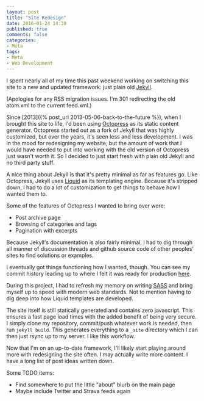 ```yaml
---
layout: post
title: "Site Redesign"
date: 2016-01-24 14:30
published: true
comments: false
categories:
- Meta
tags:
- Meta
- Web Development
---
```

I spent nearly all of my time this past weekend working on switching this site to a new and updated framework: just plain old [Jekyll](https://www.jekyllrb.com).

(Apologies for any RSS migration issues.  I'm 301 redirecting the old atom.xml to the current feed.xml.)

<!-- more -->

Since [2013]({% post_url 2013-05-06-back-to-the-future %}), when I brought this site to life, I'd been using [Octopress](http://octopress.org) as its static content generator.  Octopress started out as a fork of Jekyll that was highly customized, but over the years, it's seen less and less development.  I was in the mood for redesigning my website, but the amount of work that I would have needed to put into working with the old version of Octopress just wasn't worth it.  So I decided to just start fresh with plain old Jekyll and no third party stuff.

A nice thing about Jekyll is that it's pretty minimal as far as features go.  Like Octopress, Jekyll uses [Liquid](http://liquidmarkup.org) as its templating engine.  Because it's stripped down, I had to do a lot of customization to get things to behave how I wanted them to.

Some of the features of Octopress I wanted to bring over were:

- Post archive page
- Browsing of categories and tags
- Pagination with excerpts

Because Jekyll's documentation is also fairly minimal, I had to dig through all manner of discussion threads and github source code of other peoples' sites to find solutions or examples.

I eventually got things functioning how I wanted, though.  You can see my commit history leading up to where I felt it was ready for production [here](https://github.com/bcreasy/briancreasy.com/commits/8805fec33fef49f0b8c38c0f83726107482bc98e).

During this project, I had to refresh my memory on writing [SASS](http://sass-lang.com) and bring myself up to speed with modern web standards.  Not to mention having to dig deep into how Liquid templates are developed.

The site itself is still statically generated and contains zero javascript.  This ensures a fast page load times with the added benefit of being very secure.  I simply clone my repository, commit/push whatever work is needed, then run `jekyll build`.  This generates everything to a `_site` directory which I can then just rsync up to my server.  I like this workflow.

Now that I'm on an up-to-date framework, I'll likely start playing around more with redesigning the site often.  I may actually write more content.  I have a long list of post ideas written down.

Some TODO items:

- Find somewhere to put the little "about" blurb on the main page
- Maybe include Twitter and Strava feeds again
